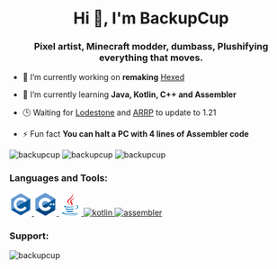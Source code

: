 <h1 align="center">Hi 👋, I'm BackupCup</h1>
<h3 align="center">Pixel artist, Minecraft modder, dumbass, Plushifying everything that moves.</h3>

- 🔭 I’m currently working on **remaking** [Hexed](https://github.com/BackupCup/hexed)

- 🌱 I’m currently learning **Java, Kotlin, C++ and Assembler**

- 🕒 Waiting for [Lodestone](https://github.com/LodestarMC/Lodestone/tree/1.21.1-fabric) and [ARRP](https://github.com/Devan-Kerman/ARRP) to update to 1.21

- ⚡ Fun fact **You can halt a PC with 4 lines of Assembler code**

<img src="https://github-readme-streak-stats.herokuapp.com/?user=backupcup&theme=dark" alt="backupcup" />
<img src="https://github-readme-stats.vercel.app/api?username=backupcup&show_icons=true&theme=dark&locale=en" alt="backupcup" />
<img src="https://github-readme-stats.vercel.app/api/top-langs?username=backupcup&show_icons=true&theme=dark&locale=en&layout=compact" alt="backupcup" />

<h3 align="left">Languages and Tools:</h3>
<p align="left"> <a href="https://www.cprogramming.com/" target="_blank" rel="noreferrer"> <img src="https://raw.githubusercontent.com/devicons/devicon/master/icons/c/c-original.svg" alt="c" width="40" height="40"/> </a> <a href="https://www.w3schools.com/cpp/" target="_blank" rel="noreferrer"> <img src="https://raw.githubusercontent.com/devicons/devicon/master/icons/cplusplus/cplusplus-original.svg" alt="cplusplus" width="40" height="40"/> </a> <a href="https://www.java.com" target="_blank" rel="noreferrer"> <img src="https://raw.githubusercontent.com/devicons/devicon/master/icons/java/java-original.svg" alt="java" width="40" height="40"/> </a> <a href="https://kotlinlang.org" target="_blank" rel="noreferrer"> <img src="https://www.vectorlogo.zone/logos/kotlinlang/kotlinlang-icon.svg" alt="kotlin" width="40" height="40"/> </a> <a href="https://www.ibm.com/docs/en/aix/7.2?topic=aix-assembler-language-reference" target="_blank" rel="noreferrer"> <img src="https://static-00.iconduck.com/assets.00/assembly-icon-1024x1024-lc5e1bk1.png" alt="assembler" width="40" height="40"/> </a></p>

<h3 align="left">Support:</h3>
<p><a href="https://ko-fi.com/backupcup"> <img align="left" src="https://cdn.ko-fi.com/cdn/kofi3.png?v=3" height="50" width="210" alt="backupcup" /></a></p><br><br>
